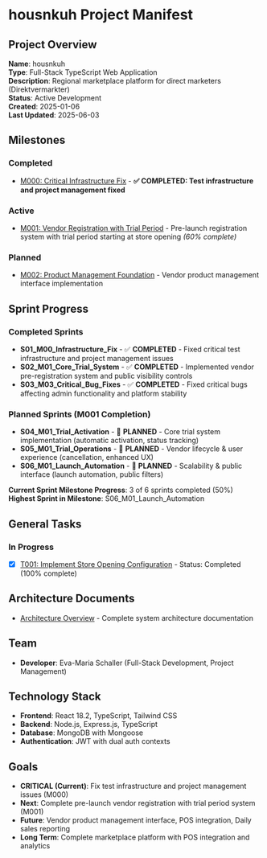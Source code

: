 # housnkuh Project Manifest

## Project Overview
**Name**: housnkuh  
**Type**: Full-Stack TypeScript Web Application  
**Description**: Regional marketplace platform for direct marketers (Direktvermarkter)  
**Status**: Active Development  
**Created**: 2025-01-06  
**Last Updated**: 2025-06-03  

## Milestones

### Completed
- [M000: Critical Infrastructure Fix](02_REQUIREMENTS/M000_CRITICAL_INFRASTRUCTURE_FIX/README.md) - **✅ COMPLETED: Test infrastructure and project management fixed**

### Active
- [M001: Vendor Registration with Trial Period](02_REQUIREMENTS/M001_VENDOR_REGISTRATION_TRIAL/README.md) - Pre-launch registration system with trial period starting at store opening *(60% complete)*

### Planned
- [M002: Product Management Foundation](02_REQUIREMENTS/M002_PRODUCT_MANAGEMENT_FOUNDATION/README.md) - Vendor product management interface implementation

## Sprint Progress

### Completed Sprints
- **S01_M00_Infrastructure_Fix** - ✅ **COMPLETED** - Fixed critical test infrastructure and project management issues
- **S02_M01_Core_Trial_System** - ✅ **COMPLETED** - Implemented vendor pre-registration system and public visibility controls  
- **S03_M03_Critical_Bug_Fixes** - ✅ **COMPLETED** - Fixed critical bugs affecting admin functionality and platform stability

### Planned Sprints (M001 Completion)
- **S04_M01_Trial_Activation** - 🔄 **PLANNED** - Core trial system implementation (automatic activation, status tracking)
- **S05_M01_Trial_Operations** - 🔄 **PLANNED** - Vendor lifecycle & user experience (cancellation, enhanced UX)
- **S06_M01_Launch_Automation** - 🔄 **PLANNED** - Scalability & public interface (launch automation, public filters)

**Current Sprint Milestone Progress**: 3 of 6 sprints completed (50%)  
**Highest Sprint in Milestone**: S06_M01_Launch_Automation

## General Tasks

### In Progress
- [x] [T001: Implement Store Opening Configuration](04_GENERAL_TASKS/T001_Implement_Store_Opening_Configuration.md) - Status: Completed (100% complete)

## Architecture Documents
- [Architecture Overview](01_PROJECT_DOCS/ARCHITECTURE.md) - Complete system architecture documentation

## Team
- **Developer**: Eva-Maria Schaller (Full-Stack Development, Project Management)

## Technology Stack
- **Frontend**: React 18.2, TypeScript, Tailwind CSS
- **Backend**: Node.js, Express.js, TypeScript
- **Database**: MongoDB with Mongoose
- **Authentication**: JWT with dual auth contexts

## Goals
- **CRITICAL (Current)**: Fix test infrastructure and project management issues (M000)
- **Next**: Complete pre-launch vendor registration with trial period system (M001)
- **Future**: Vendor product management interface, POS integration, Daily sales reporting
- **Long Term**: Complete marketplace platform with POS integration and analytics